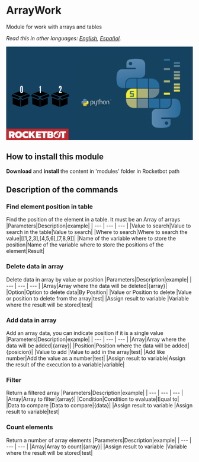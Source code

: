 # ArrayWork
  
Module for work with arrays and tables  

*Read this in other languages: [English](Manual_ArrayWork.md), [Español](Manual_ArrayWork.es.md).*
  
![banner](imgs/Banner_ArrayWork.png)
## How to install this module
  
__Download__ and __install__ the content in 'modules' folder in Rocketbot path  



## Description of the commands

### Find element position in table
  
Find the position of the element in a table. It must be an Array of arrays
|Parameters|Description|example|
| --- | --- | --- |
|Value to search|Value to search in the table|Value to search|
|Where to search|Where to search the value|[[1,2,3],[4,5,6],[7,8,9]]|
|Name of the variable where to store the position|Name of the variable where to store the positions of the element|Result|

### Delete data in array
  
Delete data in array by value or position
|Parameters|Description|example|
| --- | --- | --- |
|Array|Array where the data will be deleted|{array}|
|Option|Option to delete data|By Position|
|Value or Position to delete |Value or position to delete from the array|test|
|Assign result to variable |Variable where the result will be stored|test|

### Add data in array
  
Add an array data, you can indicate position if it is a single value
|Parameters|Description|example|
| --- | --- | --- |
|Array|Array where the data will be added|{array}|
|Position|Position where the data will be added|{posicion}|
|Value to add |Value to add in the array|test|
|Add like number|Add the value as a number|test|
|Assign result to variable|Assign the result of the execution to a variable|variable|

### Filter
  
Return a filtered array
|Parameters|Description|example|
| --- | --- | --- |
|Array|Array to filter|{array}|
|Condition|Condition to evaluate|Equal to|
|Data to compare  |Data to compare|{data}|
|Assign result to variable |Assign result to variable|test|

### Count elements
  
Return a number of array elements
|Parameters|Description|example|
| --- | --- | --- |
|Array|Array to count|{array}|
|Assign result to variable |Variable where the result will be stored|test|


